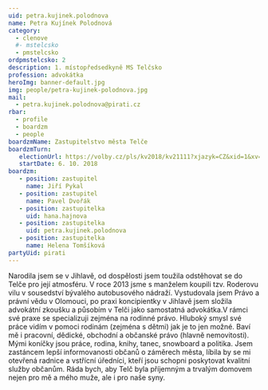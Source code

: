 ```yaml
---
uid: petra.kujinek.polodnova
name: Petra Kujínek Polodnová
category:
  - clenove
  #- mstelcsko
  - pmstelcsko
ordpmstelcsko: 2
description: 1. místopředsedkyně MS Telčsko
profession: advokátka
heroImg: banner-default.jpg
img: people/petra-kujinek-polodnova.jpg
mail:
  - petra.kujinek.polodnova@pirati.cz
rbar:
  - profile
  - boardzm
  - people
boardzmName: Zastupitelstvo města Telče
boardzmTurn:
   electionUrl: https://volby.cz/pls/kv2018/kv21111?xjazyk=CZ&xid=1&xv=23&xdz=2&xnumnuts=6102&xobec=588024&xstrana=0&xstat=0&xodkaz=1
   startDate: 6. 10. 2018
boardzm:
   - position: zastupitel
     name: Jiří Pykal
   - position: zastupitel
     name: Pavel Dvořák
   - position: zastupitelka
     uid: hana.hajnova
   - position: zastupitelka
     uid: petra.kujinek.polodnova
   - position: zastupitelka
     name: Helena Tomšíková
partyUid: pirati
---
```


Narodila jsem se v Jihlavě, od dospělosti jsem toužila odstěhovat se do Telče pro její atmosféru. V roce 2013 jsme s manželem koupili tzv. Roderovu vilu v sousedství bývalého autobusového nádraží. Vystudovala jsem Právo a právní vědu v Olomouci, po praxi koncipientky v Jihlavě jsem složila advokátní zkoušku a působím v Telči jako samostatná advokátka.V rámci své praxe se specializuji zejména na rodinné právo. Hluboký smysl své práce vidím v pomoci rodinám (zejména s dětmi) jak je to jen možné. Baví mě i pracovní, dědické, obchodní a občanské právo (hlavně nemovitosti). Mými koníčky jsou práce, rodina, knihy, tanec, snowboard a politika. Jsem zastáncem lepší informovanosti občanů o záměrech města, líbila by se mi otevřená radnice a vstřícní úředníci, kteří jsou schopni poskytovat kvalitní služby občanům. Ráda bych, aby Telč byla příjemným a trvalým domovem nejen pro mě a mého muže, ale i pro naše syny.
